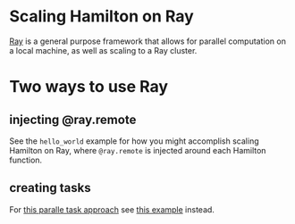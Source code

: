 # Scaling Hamilton on Ray

[Ray](https://ray.io) is a general purpose framework that allows for parallel
computation on a local machine, as well as scaling to a
Ray cluster.

# Two ways to use Ray

## injecting @ray.remote
See the `hello_world` example for how you might accomplish
scaling Hamilton on Ray, where `@ray.remote` is injected around
each Hamilton function.

## creating tasks
For [this paralle task approach](https://hamilton.dagworks.io/en/latest/concepts/parallel-task/) see [this
example](https://github.com/DAGWorks-Inc/hamilton/tree/main/examples/LLM_Workflows/scraping_and_chunking) instead.
